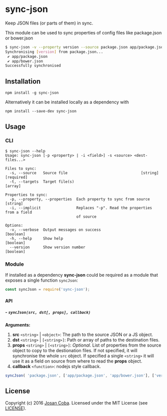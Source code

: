 # sync-json
Keep JSON files (or parts of them) in sync.

This module can be used to sync properties of config files like package.json or bower.json

```bash
$ sync-json -v --property version --source package.json app/package.json app/bower.json
Synchronising [version] from package.json...
 ✔ app/package.json
 ✔ app/bower.json
Successfully synchronised
```

## Installation

```
npm install -g sync-json
```

Alternatively it can be installed locally as a dependency with
```
npm install --save-dev sync-json
```

## Usage

### CLI

```
$ sync-json --help
Usage: sync-json [-p <property> | -i <field>] -s <source> <dest-files...>

Files to sync:
  -s, --source   Source file                                 [string] [required]
  -t, --targets  Target file(s)                                          [array]

Properties to sync:
  -p, --property, --properties  Each property to sync from source       [string]
  -i, --implicit                Replaces "-p". Read the properties from a field
                                of source

Options:
  -v, --verbose  Output messages on success                            [boolean]
  -h, --help     Show help                                             [boolean]
  --version      Show version number                                   [boolean]
```

### Module

If installed as a dependency __sync-json__ could be required as a module that exposes a single function `syncJson`:

```javascript
const syncJson = require('sync-json');
```

#### API

##### - `syncJson(src, dst[, props], callback)`

__Arguments:__

1. __src__ `<string>` | `<object>`: The path to the source JSON or a JS object.
2. __dst__ `<string>` | `[<string>]`: Path or array of paths to the destination files.
3. __props__ `<string>` | `[<string>]`: _Optional_. List of properties from the source object to copy to the destionation files. If not specified, it will synchronise the whole `src` object. If specified a single `<string>` it will use it as a field on source from where to read the __props__ object.
4. __callback__ `<function>`: nodejs style callback.

```javascript
syncJson( 'package.json', ['app/package.json', 'app/bower.json'], ['version', 'contributors'], function(err){ ... });
```


## License

Copyright (c) 2016 [Josan Coba](https://github.com/Josan-Coba). Licensed under the MIT License (see [LICENSE](./LICENSE)).
